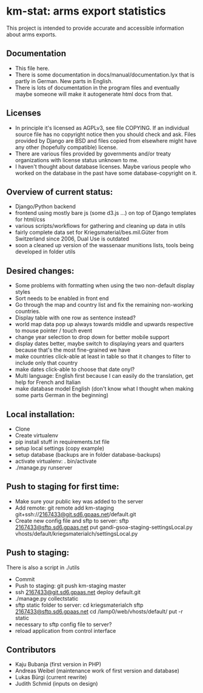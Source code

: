 km-stat: arms export statistics
===============================

This project is intended to provide accurate and accessible information
about arms exports.

## Documentation

* This file here.
* There is some documentation in docs/manual/documentation.lyx that is partly in German. New parts in English.
* There is lots of documentation in the program files and eventually maybe someone will make it autogenerate html docs from that.

## Licenses

* In principle it's licensed as AGPLv3, see file COPYING. If an individual
source file has no copyright notice then you should check and ask. Files
provided by Django are BSD and files copied from elsewhere might have
any other (hopefully compatible) license.
* There are various files provided by governments and/or treaty
organizations with license status unknown to me.
* I haven't thought about database licenses. Maybe various people who
worked on the database in the past have some database-copyright on it.

## Overview of current status:

* Django/Python backend
* frontend using mostly bare js (some d3.js ...) on top of Django templates for html/css
* various scripts/workflows for gathering and cleaning up data in utils
* fairly complete data set for Kriegsmaterial/bes.mil.Güter from Switzerland since 2006, Dual Use is outdated
* soon a cleaned up version of the wassenaar munitions lists, tools being developed in folder utils

## Desired changes:

* Some problems with formatting when using the two non-default display styles
* Sort needs to be enabled in front end
* Go through the map and country list and fix the remaining non-working countries.
* Display table with one row as sentence instead?
* world map data pop up always towards middle and upwards respective to mouse pointer / touch event
* change year selection to drop down for better mobile support
* display dates better, maybe switch to displaying years and quarters because that's the most fine-grained we have
* make countries click-able at least in table so that it changes to filter to include only that country
* make dates click-able to choose that date onyl?
* Multi language: English first because I can easily do the translation, get help for French and Italian
* make database model English (don't know what I thought when making some parts German in the beginning)

## Local installation:

* Clone
* Create virtualenv
* pip install stuff in requirements.txt file
* setup local settings (copy example)
* setup database (backups are in folder database-backups)
* activate virtualenv: . bin/activate
* ./manage.py runserver

## Push to staging for first time:

* Make sure your public key was added to the server
* Add remote: git remote add km-staging git+ssh://2167433@git.sd6.gpaas.net/default.git
* Create new config file and sftp to server:
sftp 2167433@sftp.sd6.gpaas.net
put gandi-gsoa-staging-settingsLocal.py vhosts/default/kriegsmaterialch/settingsLocal.py

## Push to staging:

There is also a script in ./utils

* Commit
* Push to staging: git push km-staging master
* ssh 2167433@git.sd6.gpaas.net deploy default.git
* ./manage.py collectstatic
* sftp static folder to server:
cd kriegsmaterialch
sftp 2167433@sftp.sd6.gpaas.net
cd /lamp0/web/vhosts/default/
put -r static
* necessary to sftp config file to server?
* reload application from control interface

## Contributors

* Kaju Bubanja (first version in PHP)
* Andreas Weibel (maintenance work of first version and database)
* Lukas Bürgi (current rewrite)
* Judith Schmid (inputs on design)
